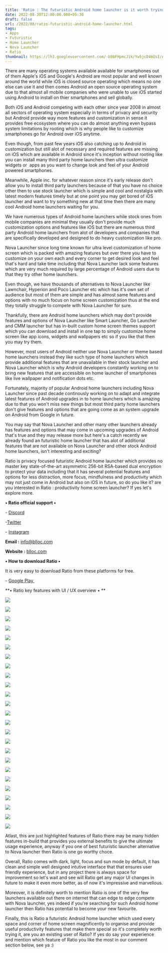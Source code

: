 ```yaml
---
title: 'Ratio : The futuristic Android home launcher is it worth trying?'
date: 2022-08-30T12:00:00.000+05:30
draft: false
url: /2022/08/ratio-futuristic-android-home-launcher.html
tags: 
- Apps
- Futuristic
- Home Launcher
- Nova Launcher
- Ratio
thumbnail: https://lh3.googleusercontent.com/-b8bFHpmcJik/Yw5jcD46QsI/AAAAAAAANaQ/sg8k1HTBw_cd2x4PGPZb3iF4cdxjXFWfwCNcBGAsYHQ/s1600/1661887339866359-0.png
---
```


  

  

There are many operating systems available available for smartphones out of them Apple's iOS and Google's Android are most popular and well known around the world while iOS is closed source operating which means no one else can use it and then comes Android an open source operating system due to that almost all mobile companies who were unable to use iOS started using Android to install on thier smartphones and sell globally.

  

Both iOS and Android competing with each other since year 2008 in almost all sectors of operating system especially in terms of privacy and security but Android provide way more features and customization in sense it provides free ecosystem where you can do almost anything even bypass system limitations by rooting which is why people like to customize smartphones go for Android over iOS anytime.

  

Even though, from past few years iOS also catching up to Android in customization but still alot of necessary and required features are missing on iOS which are available in Android since it's inception without rooting like you can install many third party home launchers then ultra customize widgets or  apps as you want to change look and feel of your Android powered smartphones.

  

Meanwhile, Apple inc. for whatever reason since it's early release don't allow you to install third party launchers because of that you have no choice other then to use stock launcher which is simple and cool and nostalgia with latest modern features timely but at one point you may get bored of iOS launcher and want to try something new at that time then there are many cool Android home launchers waiting for you.

  

We have numerous types of Android home launchers while stock ones from mobile companies are minimal they usually don't provide much customization options and features like iOS but there are numerous third party Android home launchers from alot of developers and companies that are specifically developed and designed to do heavy customization like pro.

  

Nova Launcher since long time known for ultra level customization of home screen which is packed with amazing features but over there you have to customize on your own each and every corner to get desired look and feel that's hard and take time including that Nova Launcher lack some features which are very much required by large percentage of Android users due to that they try other home launchers.

  

Even though, we have thousands of alternatives to Nova Launcher like Lawnchair, Hyperion and Poco Launcher etc which has it's own set of audience but most of them are simple and has almost same features and options with no much focus on home screen customization thus at the end they totally struggle to compete with Nova Launcher for sure.

  

Thankfully, there are Android home launchers which may don't provide features and options of Nova Launcher like Smart Launcher, Go Launcher and CMM launcher but has in-built custom home screen themes support which you can download and install in one tap to simply customize home screen like app icons, widgets and wallpapers etc so if you like that then you may try them.

  

However, most users of Android neither use Nova Launcher or theme based home launchers instead they like such type of home launchers which provide additional features that are unavailable in their stock launcher and Nova Launcher which is why Android developers constantly working on to bring new features that are accessible on home launcher of smartphones like live wallpaper and notification dots etc.

  

Fortunately, majority of popular Android home launchers including Nova Launcher since past decade continously working on to adapt and integrate latest features of Android upgrades in to home launchers which is amazing due to that you won't miss new things but most third party home launchers don't give features and options that are going come as an system upgrade on Android from Google in future.

  

You may say that Nova Launcher and other many other launchers already has features and options that may come in upcoming upgrades of Android that's true and they may release more but here's a catch recently we already found an futuristic home launcher that has alot of additional features that are not available on Nova Launcher and other stock Android home launchers, isn't interesting and exciting?

  

Ratio is privacy focused futuristic Android home launcher which provides no master key state-of-the-art asymmetric 256-bit RSA-based dual encryption to protect your data including that it has several potential features and options for less distraction, more focus, mindfulness and productivity which may not just come in Android but also on iOS in future, so do you like it? are you interested in Ratio : productivity home screen launcher? If yes let's explore more.

  

**• Ratio official support •**

\- [Discord](https://discord.gg/8VBMAvCv4w)

\-[Twitter](https://twitter.com/bllocphone)

\- [Instagram](https://www.instagram.com/blloc.inc)

  

**Email :** [info@blloc.com](mailto:info@blloc.com)

**Website :** [blloc.com](http://blloc.com)

**• How to download Ratio •**

It is very easy to download Ratio from these platforms for free.

  

\- [Google Play ](https://play.google.com/store/apps/details?id=com.bllocosn)

**• Ratio key features with UI / UX overview • **

 **![](https://lh3.googleusercontent.com/-odugC7ZLGso/Yw5jbGOv03I/AAAAAAAANaM/ZlImP1wK8N4o24P_-FZCR2gC-9RoeHNuACNcBGAsYHQ/s1600/1661887336625308-1.png)** 

 **![](https://lh3.googleusercontent.com/-NdcQgYhI5bY/Yw5jaUCHSUI/AAAAAAAANaI/2sjxmSTPU78bkrprGPN-aKGz3KDbKZ6LACNcBGAsYHQ/s1600/1661887331745452-2.png)** 

 ![](https://lh3.googleusercontent.com/--k-Ana6WvtU/Yw5jZFZnIwI/AAAAAAAANaE/H13aCk_K_YEP9b7i8n0O3OcmA08PDMfYACNcBGAsYHQ/s1600/1661887328037001-3.png) 

  

 ![](https://lh3.googleusercontent.com/-nz1dZu5UHfs/Yw5jYEVS5iI/AAAAAAAANaA/9HbuI1fs0MczJ8J6UWIH3PB-KWJ06NjewCNcBGAsYHQ/s1600/1661887324204622-4.png) 

  

  

 ![](https://lh3.googleusercontent.com/-HgmlJG03mAs/Yw5jXI29xiI/AAAAAAAANZ8/eINFWtN5l6U02rIXgEbT3OG3cWIpwZXiQCNcBGAsYHQ/s1600/1661887320442148-5.png) 

  

 ![](https://lh3.googleusercontent.com/--KQU-0ezBNc/Yw5jWYUwS4I/AAAAAAAANZ0/jF6-t3FMDs4ClWi5lBJmSJD5yuCjC3_qgCNcBGAsYHQ/s1600/1661887316093794-6.png) 

  

 ![](https://lh3.googleusercontent.com/-iTO4XvhU-FM/Yw5jVCTZvII/AAAAAAAANZw/gPCGi6AN2tcn6py5l5eEV4X4hQ1nF2ivQCNcBGAsYHQ/s1600/1661887311395088-7.png) 

  

 ![](https://lh3.googleusercontent.com/-CUE9h2vUeuw/Yw5jUBuAyNI/AAAAAAAANZo/o96GZhIVKXAr8DiJAzNlHVDA4y-DMFRZACNcBGAsYHQ/s1600/1661887307312545-8.png) 

  

 ![](https://lh3.googleusercontent.com/-EET3OyuT8D0/Yw5jS8U2qnI/AAAAAAAANZk/z_QwwEiIXRMdPs93aaXzYxAwEeNd-PuhgCNcBGAsYHQ/s1600/1661887303318040-9.png) 

  

 ![](https://lh3.googleusercontent.com/-o-e9PtQrguk/Yw5jRyYw1CI/AAAAAAAANZg/XvdHwvXLf1E37NcM0p19JOtGal_GHGNNgCNcBGAsYHQ/s1600/1661887299085190-10.png) 

  

 ![](https://lh3.googleusercontent.com/-wu5OG2dbmCw/Yw5jQy38EmI/AAAAAAAANZc/665NDL2t-64ZoMWQqTYOEKrJ9ajQmBO7QCNcBGAsYHQ/s1600/1661887293756753-11.png) 

  

 ![](https://lh3.googleusercontent.com/-SML5mS8EVmo/Yw5jPgGqGTI/AAAAAAAANZY/dvPSv0lVfgEIngCC87ngs1aiNBaeMaejQCNcBGAsYHQ/s1600/1661887289600658-12.png) 

  

 ![](https://lh3.googleusercontent.com/-yCkC9qd2tdI/Yw5jOkzDqaI/AAAAAAAANZU/22hWe3Wv27s9iCAlJFV7WHMaPw-iSTl0gCNcBGAsYHQ/s1600/1661887283836534-13.png) 

  

 ![](https://lh3.googleusercontent.com/-kPblad2QjUw/Yw5jNMwNwiI/AAAAAAAANZQ/uEngR9U_oY4G1qKyZpE31oPGkZP_1cA6QCNcBGAsYHQ/s1600/1661887280016800-14.png) 

  

 ![](https://lh3.googleusercontent.com/-51oZc-l2gMA/Yw5jMG3pCoI/AAAAAAAANZM/RE5DUJT0HgkFe5vYX44M6lUHycYPn7X4gCNcBGAsYHQ/s1600/1661887274899730-15.png) 

  

 ![](https://lh3.googleusercontent.com/-t5wpfjVx5Nw/Yw5jK_IjJvI/AAAAAAAANZI/6-GUcg_bRbISFyDu1wP4WQZyihpvi-wdgCNcBGAsYHQ/s1600/1661887270485666-16.png) 

  

 ![](https://lh3.googleusercontent.com/-hKpopYMymQU/Yw5jJuCTY4I/AAAAAAAANZE/F1cizKlbcYsNMiM5497iWAOUF15meqV2ACNcBGAsYHQ/s1600/1661887266280006-17.png) 

  

 ![](https://lh3.googleusercontent.com/-LePGBboLTCM/Yw5jIxrnLWI/AAAAAAAANZA/MJhdMP8hhM0gT_cQu0zttY39KwYxwX4nwCNcBGAsYHQ/s1600/1661887262388032-18.png) 

  

 ![](https://lh3.googleusercontent.com/-y9fw_jS1ZXQ/Yw5jHolOz4I/AAAAAAAANY8/wkg2X5B6iEsgDIEWobFg6E6Ofxr6IwikQCNcBGAsYHQ/s1600/1661887258565580-19.png) 

  

 ![](https://lh3.googleusercontent.com/-eyS60qoZ350/Yw5jG42mmVI/AAAAAAAANY4/66-TpVVnizQXsaCZ6th90aq08UfyfabJACNcBGAsYHQ/s1600/1661887254657636-20.png) 

  

 ![](https://lh3.googleusercontent.com/-vFz74l5wFIg/Yw5jF-sadRI/AAAAAAAANY0/thA-VLWE2VgC7GkOGLgkGiVVrTLVkCFMwCNcBGAsYHQ/s1600/1661887250717940-21.png) 

  

 ![](https://lh3.googleusercontent.com/-dUhiday4y_w/Yw5jEzZa2zI/AAAAAAAANYw/eF2sxMd9YLwEnXZbSG62wFGsgxZJQQXxACNcBGAsYHQ/s1600/1661887246761491-22.png) 

  

 ![](https://lh3.googleusercontent.com/-HFyTs22STTQ/Yw5jD-FmaVI/AAAAAAAANYs/h30e-St2D3kJcGXdNFDB5m3dwFLXzD7aACNcBGAsYHQ/s1600/1661887243168497-23.png) 

  

 ![](https://lh3.googleusercontent.com/-1WJPryXftg4/Yw5jC8ez2JI/AAAAAAAANYo/Vjm2ysTOD_ciGyg92g0TBWtWKtTTToQxgCNcBGAsYHQ/s1600/1661887239482250-24.png) 

  

 ![](https://lh3.googleusercontent.com/-lkAg-zWuExE/Yw5jB8FJrII/AAAAAAAANYk/T0KIvroqQycrzMCFRZVcnaZyVFpBJn28wCNcBGAsYHQ/s1600/1661887235199470-25.png) 

  

  

Atlast, this are just highlighted features of Ratio there may be many hidden features in-build that provides you external benefits to give the ultimate usage experience, anyway if you one of best futuristic launcher alternative to Nova launcher then Ratio is one go worthy choce.

  

Overall, Ratio comes with dark, light, focus and sun mode by default, it has clean and simple well designed intutive interface that that ensures user friendly experience, but in any project there is always space for improvement so let's wait and see will Ratio get any major UI changes in future to make it even more better, as of now it's impressive and marvellous.

  

Moreover, it is definitely worth to mention Ratio is one of the very few launchers available out there on internet that can edge to edge compete with Nova launcher, yes indeed if you're searching for such Android home launcher then Ratio has potential to become your new favourite.

  

Finally, this is Ratio a futuristic Android home launcher which used every space and corner of home screen magnificently to organise and provide useful productivity features that make them special so it's completely worth trying it, are you an existing user of Ratio? If yes do say your experience and mention which feature of Ratio you like the most in our comment section below, see ya :)